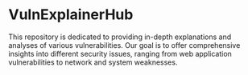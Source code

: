 # VulnExplainerHub
This repository is dedicated to providing in-depth explanations and analyses of various vulnerabilities. Our goal is to offer comprehensive insights into different security issues, ranging from web application vulnerabilities to network and system weaknesses.
